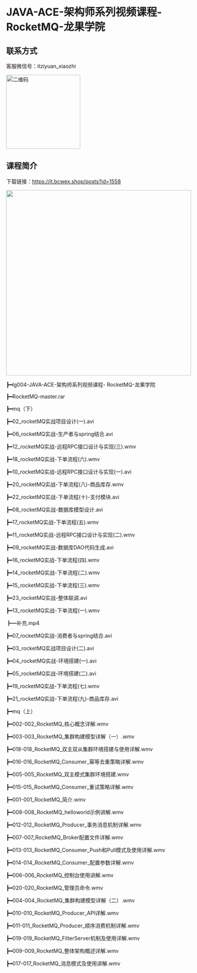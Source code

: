# JAVA-ACE-架构师系列视频课程- RocketMQ-龙果学院

## 联系方式

客服微信号：itziyuan_xiaozhi

<img src="https://ziyuanyun.oss-cn-guangzhou.aliyuncs.com/common/20240614073449/666b82192834a.jpg" width="200" height="200" alt="二维码">

## 课程简介

下载链接：https://it.bcwex.shop/posts?id=1558

<img src="https://ziyuanyun.oss-cn-guangzhou.aliyuncs.com/yun/20240515224332/6644ca146a8e2.jpg" width="500" alt="">

  ┣━lg004-JAVA-ACE-架构师系列视频课程- RocketMQ-龙果学院

 ┣━RocketMQ-master.rar

 ┣━mq（下）

 ┣━02_rocketMQ实战项目设计(一).avi

 ┣━06_rocketMQ实战-生产者与spring结合.avi

 ┣━12_rocketMQ实战-远程RPC接口设计与实现(三).wmv

 ┣━18_rocketMQ实战-下单流程(六).wmv

 ┣━10_rocketMQ实战-远程RPC接口设计与实现(一).avi

 ┣━20_rocketMQ实战-下单流程(八)-商品库存.wmv

 ┣━22_rocketMQ实战-下单流程(十)-支付模块.avi

 ┣━08_rocketMQ实战-数据库模型设计.avi

 ┣━17_rocketMQ实战-下单流程(五).wmv

 ┣━11_rocketMQ实战-远程RPC接口设计与实现(二).wmv

 ┣━09_rocketMQ实战-数据库DAO代码生成.avi

 ┣━16_rocketMQ实战-下单流程(四).wmv

 ┣━14_rocketMQ实战-下单流程(二).wmv

 ┣━15_rocketMQ实战-下单流程(三).wmv

 ┣━23_rocketMQ实战-整体联调.avi

 ┣━13_rocketMQ实战-下单流程(一).wmv

 ┣━补充.mp4

 ┣━07_rocketMQ实战-消费者与spring结合.avi

 ┣━03_rocketMQ实战项目设计(二).avi

 ┣━04_rocketMQ实战-环境搭建(一).avi

 ┣━05_rocketMQ实战-环境搭建(二).avi

 ┣━19_rocketMQ实战-下单流程(七).wmv

 ┣━21_rocketMQ实战-下单流程(九)-商品库存.avi

 ┣━mq（上）

 ┣━002-002_RocketMQ_核心概念详解.wmv

 ┣━003-003_RocketMQ_集群构建模型详解（一）.wmv

 ┣━018-018_RocketMQ_双主双从集群环境搭建与使用详解.wmv

 ┣━016-016_RocketMQ_Consumer_幂等去重策略详解.wmv

 ┣━005-005_RocketMQ_双主模式集群环境搭建.wmv

 ┣━015-015_RocketMQ_Consumer_重试策略详解.wmv

 ┣━001-001_RocketMQ_简介.wmv

 ┣━008-008_RocketMQ_helloworld示例讲解.wmv

 ┣━012-012_RocketMQ_Producer_事务消息机制详解.wmv

 ┣━007-007_RocketMQ_Broker配置文件详解.wmv

 ┣━013-013_RocketMQ_Consumer_Push和Pull模式及使用详解.wmv

 ┣━014-014_RocketMQ_Consumer_配置参数详解.wmv

 ┣━006-006_RocketMQ_控制台使用讲解.wmv

 ┣━020-020_RocketMQ_管理员命令.wmv

 ┣━004-004_RocketMQ_集群构建模型详解（二）.wmv

 ┣━010-010_RocketMQ_Producer_API详解.wmv

 ┣━011-011_RocketMQ_Producer_顺序消费机制详解.wmv

 ┣━019-019_RocketMQ_FilterServer机制及使用详解.wmv

 ┣━009-009_RocketMQ_整体架构概述详解.wmv

 ┣━017-017_RocketMQ_消息模式及使用讲解.wmv

  